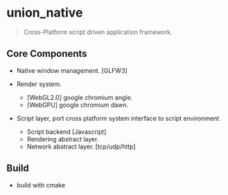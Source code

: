 union_native
==========

> Cross-Platform script driven application framework.

## Core Components
- Native window management. [GLFW3]
- Render system.
    - [WebGL2.0] google chromium angle.
    - [WebGPU] google chromium dawn.

- Script layer, port cross platform system interface to script environment.
    - Script backend [Javascript]
    - Rendering abstract layer.
    - Network abstract layer. [tcp/udp/http]

## Build
- build with cmake